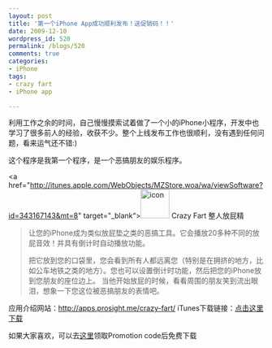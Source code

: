 ```yaml
---
layout: post
title: '第一个iPhone App成功顺利发布！送促销码！！'
date: 2009-12-10
wordpress_id: 520
permalink: /blogs/520
comments: true
categories:
- iPhone
tags:
- crazy fart
- iPhone app

---
```

利用工作之余的时间，自己慢慢摸索试着做了一个小的iPhone小程序，开发中也学习了很多前人的经验，收获不少。整个上线发布工作也很顺利，没有遇到任何问题，看来运气还不错:)

这个程序是我第一个程序，是一个恶搞朋友的娱乐程序。 

<a href="http://itunes.apple.com/WebObjects/MZStore.woa/wa/viewSoftware?id=343167143&mt=8" target="_blank“><img src="http://blog.prosight.me/wp-content/uploads/2009/12/icon.png" alt="icon" title="icon" width="57" height="57" class="alignnone size-full wp-image-521" /></a>
Crazy Fart 整人放屁精

<blockquote>
让您的iPhone成为类似放屁垫之类的恶搞工具。它会播放20多种不同的放屁音效！并具有倒计时自动播放功能。

把它放到您的口袋里，您会看到所有人都远离您（特别是在拥挤的地方，比如公车地铁之类的地方）。您也可以设置倒计时功能，然后把您的iPhone放到您朋友的座位边上。 当他开始放屁的时候，看看周围的朋友笑到流出眼泪，想象一下您这位被恶搞朋友的表情吧。
</blockquote>

应用介绍网站：<a href="http://apps.prosight.me/crazy-fart/" target="_blank">http://apps.prosight.me/crazy-fart/</a>
iTunes下载链接：<a href="http://itunes.apple.com/WebObjects/MZStore.woa/wa/viewSoftware?id=343167143&mt=8" target="_blank">点击这里下载</a>

如果大家喜欢，可以去<a href="http://iphoneapp-promocodes.com/App-519-Crazy-Fart.html" target="_blank">这里</a>领取Promotion code后免费下载

